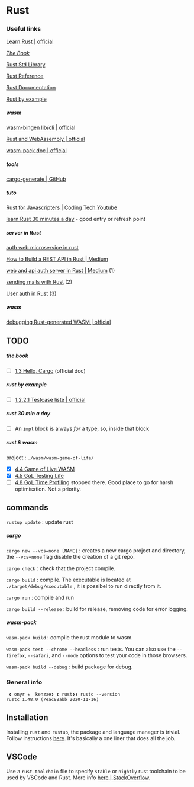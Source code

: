 # Rust

### Useful links

[Learn Rust | official](https://www.rust-lang.org/learn)

[*The Book*](https://doc.rust-lang.org/book/title-page.html)

[Rust Std Library](https://doc.rust-lang.org/std/index.html)

[Rust Reference](https://doc.rust-lang.org/reference/notation.html)

[Rust Documentation](https://doc.rust-lang.org/stable/)

[Rust by example](https://doc.rust-lang.org/stable/rust-by-example/index.html)

##### wasm

[wasm-bingen lib/cli | official](https://rustwasm.github.io/docs/wasm-bindgen/#introduction)

[Rust and WebAssembly | official](https://rustwasm.github.io/docs/book/introduction.html)

[wasm-pack doc | official](https://rustwasm.github.io/wasm-pack/book/introduction.html)

##### tools

[cargo-generate | GitHub](https://github.com/ashleygwilliams/cargo-generate)

##### tuto

[Rust for Javascripters | Coding Tech Youtube](https://youtu.be/ohuTy8MmbLc)

[learn Rust 30 minutes a day](https://fasterthanli.me/articles/a-half-hour-to-learn-rust) - good entry or refresh point

##### server in Rust

[auth web microservice in rust](https://gill.net.in/posts/auth-microservice-rust-actix-web1.0-diesel-complete-tutorial/)

[How to Build a REST API in Rust | Medium](https://medium.com/better-programming/rest-api-in-rust-step-by-step-guide-b8a6c5fcbff0)

[web and api auth server in Rust | Medium](https://medium.com/swlh/creating-a-web-and-api-authentication-service-in-rust-55d0b0a848d) (1)

[sending mails with Rust](https://medium.com/swlh/sending-emails-with-rust-162667ee40f6) (2)

[User auth in Rust](https://medium.com/swlh/user-authentication-in-rust-ee8116934d73) (3)

##### wasm

[debugging Rust-generated WASM | official](https://rustwasm.github.io/docs/wasm-bindgen/#introduction)

## TODO

##### the book

* [ ] [1.3 Hello, Cargo](https://doc.rust-lang.org/book/ch01-03-hello-cargo.html) (official doc)

##### rust by example

* [ ] [1.2.2.1 Testcase liste | official](https://doc.rust-lang.org/stable/rust-by-example/hello/print/print_display/testcase_list.html)

##### rust 30 min a day

* [ ] An `impl` block is always *for* a type, so, inside that block

##### rust & wasm

project : `./wasm/wasm-game-of-life/`

* [X] [4.4 Game of Live WASM](https://rustwasm.github.io/docs/book/game-of-life/implementing.html#rust-implementation)
* [X] [4.5 GoL Testing Life](https://rustwasm.github.io/docs/book/game-of-life/testing.html)
* [ ] [4.8 GoL Time Profiling](https://rustwasm.github.io/docs/book/game-of-life/time-profiling.html) stopped there. Good place to go for harsh optimisation. Not a priority.

## commands

`rustup update` : update rust

##### cargo

`cargo new --vcs=none [NAME]` : creates a new cargo project and directory, the `--vcs=none` flag disable the creation of a git repo.

`cargo check` : check that the project compile.

`cargo build` : compile. The executable is located at `./target/debug/executable` , it is possibel to run directly from it.

`cargo run` : compile and run

`cargo build --release` : build for release, removing code for error logging.

##### wasm-pack

`wasm-pack build` : compile the rust module to wasm.

`wasm-pack test --chrome --headless` : run tests. You can also use the `--firefox`, `--safari`, and `--node` options to test your code in those browsers.

`wasm-pack build --debug` : build package for debug.

### General info

```shell
 ❮ onyr ★  kenzae❯ ❮ rust❯❯ rustc --version
rustc 1.48.0 (7eac88abb 2020-11-16)
```

## Installation

Installing `rust` and `rustup`, the package and language manager is trivial. Follow instructions [here](https://www.rust-lang.org/tools/install). It's basically a one liner that does all the job.

## VSCode

Use a `rust-toolchain` file to specify `stable` or `nightly` rust toolchain to be used by VSCode and Rust. More info [here | StackOverflow](https://stackoverflow.com/questions/58226545/how-to-switch-between-rust-toolchains).
